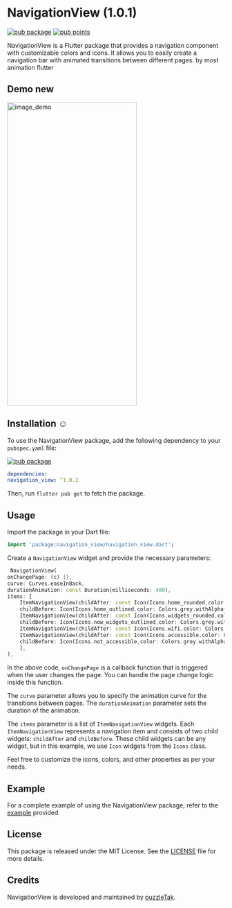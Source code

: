 # NavigationView (1.0.1)

[![pub package](https://img.shields.io/pub/v/navigation_view.svg)](https://pub.dev/packages/navigation_view)
[![pub points](https://img.shields.io/pub/points/navigation_view?color=2E8B57&label=pub%20points)](https://pub.dev/packages/navigation_view/score)



NavigationView is a Flutter package that provides a navigation component with customizable
colors and icons. It allows you to easily create a navigation bar with animated transitions between
different pages.
by most animation flutter

## Demo new

<img src="https://github.com/PuzzleTakX/navigation_view/blob/master/demo/3.gif?raw=true" alt="image_demo" width="300" height="700">

## Installation ☺

To use the NavigationView package, add the following dependency to your `pubspec.yaml`
file:

[![pub package](https://img.shields.io/pub/v/navigation_view.svg)](https://pub.dev/packages/navigation_view)
```yaml
dependencies: 
navigation_view: ^1.0.2
```
Then, run `flutter pub get` to fetch the package.

## Usage

Import the package in your Dart file:

```dart
import 'package:navigation_view/navigation_view.dart';
```

Create a `NavigationView` widget and provide the necessary parameters:

```dart
 NavigationView(
onChangePage: (c) {},
curve: Curves.easeInBack,
durationAnimation: const Duration(milliseconds: 400),
items: [
    ItemNavigationView(childAfter: const Icon(Icons.home_rounded,color: Colors.blue,size: 30,),
    childBefore: Icon(Icons.home_outlined,color: Colors.grey.withAlpha(60),size: 30,)),
    ItemNavigationView(childAfter: const Icon(Icons.widgets_rounded,color: Colors.blue,size: 30,),
    childBefore: Icon(Icons.now_widgets_outlined,color: Colors.grey.withAlpha(60),size: 30,)),
    ItemNavigationView(childAfter: const Icon(Icons.wifi,color: Colors.blue,size: 30,),childBefore: Icon(Icons.wifi_lock,color: Colors.grey.withAlpha(60),size: 30,)),
    ItemNavigationView(childAfter: const Icon(Icons.accessible,color: Colors.blue,size: 30,),
    childBefore: Icon(Icons.not_accessible,color: Colors.grey.withAlpha(60),size: 30,)),
    ],
),
```

In the above code, `onChangePage` is a callback function that is triggered when the user changes the
page. You can handle the page change logic inside this function.

The `curve` parameter allows you to specify the animation curve for the transitions between pages.
The `durationAnimation` parameter sets the duration of the animation.

The `items` parameter is a list of `ItemNavigationView` widgets. Each `ItemNavigationView`
represents a navigation item and consists of two child widgets: `childAfter` and `childBefore`.
These child widgets can be any widget, but in this example, we use `Icon` widgets from the `Icons`
class.

Feel free to customize the icons, colors, and other properties as per your needs.

## Example

For a complete example of using the NavigationView package, refer to
the [example](https://github.com/PuzzleTakX/navigation_view/tree/master/example) provided.

## License

This package is released under the MIT License. See the [LICENSE](https://github.com/PuzzleTakX/navigation_view/blob/master/LICENSE)
file for more details.

## Credits

NavigationView is developed and maintained by [puzzleTak](https://github.com/PuzzleTakX).